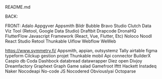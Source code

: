 README.md

BACK:


FRONT:
Adalo  Appgyver  Appsmith  Bildr  Bubble  Bravo Studio  Clutch  Data Viz Tool (Retool, Google Data Studio) Draftbit  Drapcode  DronaHQ FlutterFlow  Javascript Framework (React, Vue, Flutter, Etc) Noloco  Noodl  React Studio  Retool
Thunkable Uiflow  Webflow  WeWeb

https://www.symmetry.fi/
Appsmith, appian, outsystemz
Tally airtable figma typeform
Cilckup gestion projet 
Thunkable mobil
Api connector
BuilderX
Caspio db
Coda 
Dashbock databread datawrapper
Diez open
Divjoy
Dreamfactory
Graphext
Graph
Game salad
Gamefroot
Ifttt
Hackett
Instadeq
Naker
Nocodeapi
No-code JS
Nocodered
Obviouslyai
Octoparse